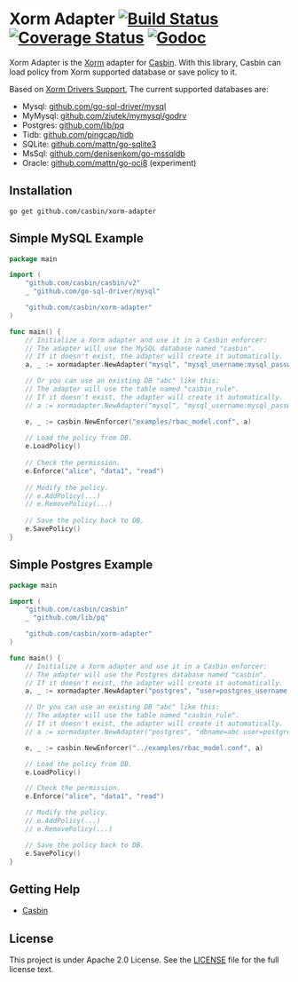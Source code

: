 Xorm Adapter [![Build Status](https://travis-ci.org/casbin/xorm-adapter.svg?branch=master)](https://travis-ci.org/casbin/xorm-adapter) [![Coverage Status](https://coveralls.io/repos/github/casbin/xorm-adapter/badge.svg?branch=master)](https://coveralls.io/github/casbin/xorm-adapter?branch=master) [![Godoc](https://godoc.org/github.com/casbin/xorm-adapter?status.svg)](https://godoc.org/github.com/casbin/xorm-adapter)
====

Xorm Adapter is the [Xorm](https://github.com/go-xorm/xorm) adapter for [Casbin](https://github.com/casbin/casbin). With this library, Casbin can load policy from Xorm supported database or save policy to it.

Based on [Xorm Drivers Support](https://github.com/go-xorm/xorm#drivers-support), The current supported databases are:

- Mysql: [github.com/go-sql-driver/mysql](https://github.com/go-sql-driver/mysql)
- MyMysql: [github.com/ziutek/mymysql/godrv](https://github.com/ziutek/mymysql/godrv)
- Postgres: [github.com/lib/pq](https://github.com/lib/pq)
- Tidb: [github.com/pingcap/tidb](https://github.com/pingcap/tidb)
- SQLite: [github.com/mattn/go-sqlite3](https://github.com/mattn/go-sqlite3)
- MsSql: [github.com/denisenkom/go-mssqldb](https://github.com/denisenkom/go-mssqldb)
- Oracle: [github.com/mattn/go-oci8](https://github.com/mattn/go-oci8) (experiment)

## Installation

    go get github.com/casbin/xorm-adapter

## Simple MySQL Example

```go
package main

import (
	"github.com/casbin/casbin/v2"
	_ "github.com/go-sql-driver/mysql"

	"github.com/casbin/xorm-adapter"
)

func main() {
	// Initialize a Xorm adapter and use it in a Casbin enforcer:
	// The adapter will use the MySQL database named "casbin".
	// If it doesn't exist, the adapter will create it automatically.
	a, _ := xormadapter.NewAdapter("mysql", "mysql_username:mysql_password@tcp(127.0.0.1:3306)/") // Your driver and data source. 

	// Or you can use an existing DB "abc" like this:
	// The adapter will use the table named "casbin_rule".
	// If it doesn't exist, the adapter will create it automatically.
	// a := xormadapter.NewAdapter("mysql", "mysql_username:mysql_password@tcp(127.0.0.1:3306)/abc", true)

	e, _ := casbin.NewEnforcer("examples/rbac_model.conf", a)
	
	// Load the policy from DB.
	e.LoadPolicy()
	
	// Check the permission.
	e.Enforce("alice", "data1", "read")
	
	// Modify the policy.
	// e.AddPolicy(...)
	// e.RemovePolicy(...)
	
	// Save the policy back to DB.
	e.SavePolicy()
}
```

## Simple Postgres Example

```go
package main

import (
	"github.com/casbin/casbin"
	_ "github.com/lib/pq"

	"github.com/casbin/xorm-adapter"
)

func main() {
	// Initialize a Xorm adapter and use it in a Casbin enforcer:
	// The adapter will use the Postgres database named "casbin".
	// If it doesn't exist, the adapter will create it automatically.
	a, _ := xormadapter.NewAdapter("postgres", "user=postgres_username password=postgres_password host=127.0.0.1 port=5432 sslmode=disable") // Your driver and data source.

	// Or you can use an existing DB "abc" like this:
	// The adapter will use the table named "casbin_rule".
	// If it doesn't exist, the adapter will create it automatically.
	// a := xormadapter.NewAdapter("postgres", "dbname=abc user=postgres_username password=postgres_password host=127.0.0.1 port=5432 sslmode=disable", true)

	e, _ := casbin.NewEnforcer("../examples/rbac_model.conf", a)

	// Load the policy from DB.
	e.LoadPolicy()

	// Check the permission.
	e.Enforce("alice", "data1", "read")

	// Modify the policy.
	// e.AddPolicy(...)
	// e.RemovePolicy(...)

	// Save the policy back to DB.
	e.SavePolicy()
}
```

## Getting Help

- [Casbin](https://github.com/casbin/casbin)

## License

This project is under Apache 2.0 License. See the [LICENSE](LICENSE) file for the full license text.
